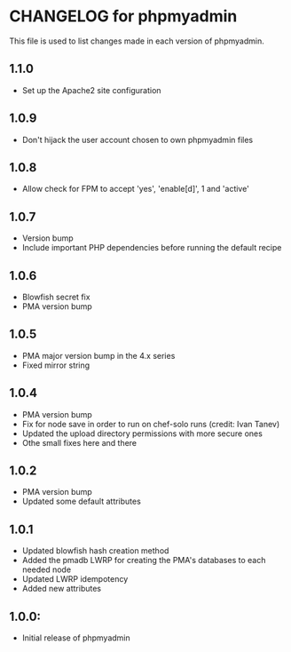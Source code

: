 # CHANGELOG for phpmyadmin

This file is used to list changes made in each version of phpmyadmin.

## 1.1.0

* Set up the Apache2 site configuration

## 1.0.9

* Don't hijack the user account chosen to own phpmyadmin files

## 1.0.8

* Allow check for FPM to accept 'yes', 'enable[d]', 1 and 'active'

## 1.0.7

* Version bump
* Include important PHP dependencies before running the default recipe

## 1.0.6

* Blowfish secret fix
* PMA version bump

## 1.0.5

* PMA major version bump in the 4.x series
* Fixed mirror string

## 1.0.4

* PMA version bump
* Fix for node save in order to run on chef-solo runs (credit: Ivan Tanev)
* Updated the upload directory permissions with more secure ones
* Othe small fixes here and there

## 1.0.2

* PMA version bump
* Updated some default attributes

## 1.0.1

* Updated blowfish hash creation method
* Added the pmadb LWRP for creating the PMA's databases to each needed node
* Updated LWRP idempotency
* Added new attributes

## 1.0.0:

* Initial release of phpmyadmin
